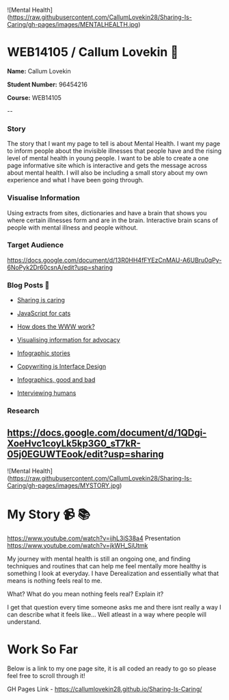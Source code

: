 ![Mental Health] (https://raw.githubusercontent.com/CallumLovekin28/Sharing-Is-Caring/gh-pages/images/MENTALHEALTH.jpg)
# WEB14105 / Callum Lovekin :boy:

**Name:** Callum Lovekin

**Student Number:** 96454216

**Course:** WEB14105

--
### Story

The story that I want my page to tell is about Mental Health. I want my page to inform people about the invisible illnesses that people have and the rising level of mental health in young people. I want to be able to create a one page informative site which is interactive and gets the message across about mental health. I will also be including a small story about my own experience and what I have been going through.

### Visualise Information
Using extracts from sites, dictionaries and have a brain that shows you where certain illnesses form and are in the brain. Interactive brain scans of people with mental illness and people without.

### Target Audience

https://docs.google.com/document/d/13R0HH4fFYEzCnMAU-A6UBru0qPy-6NoPyk2Dr60csnA/edit?usp=sharing

### Blog Posts :thought_balloon:

- [Sharing is caring](http://fourthfloor.raveweb.net/clovekin/2017/01/15/sharing-is-caring/)

- [JavaScript for cats](http://fourthfloor.raveweb.net/clovekin/2017/01/19/javascript-for-cats/)

- [How does the WWW work?](http://fourthfloor.raveweb.net/clovekin/2017/03/06/make-a-drawing-to-illustrate-how-the-web-works/)

- [Visualising information for advocacy](http://fourthfloor.raveweb.net/clovekin/2017/03/06/get-the-idea-capturing-attention/)

- [Infographic stories](http://fourthfloor.raveweb.net/clovekin/2017/03/06/infographic-stories/)

- [Copywriting is Interface Design](http://fourthfloor.raveweb.net/clovekin/2017/03/06/copywriting-is-interface-design-unfinished/)

- [Infographics, good and bad](http://fourthfloor.raveweb.net/clovekin/2017/03/06/infographics-good-and-bad-unfinished/)

- [Interviewing humans](http://fourthfloor.raveweb.net/clovekin/2017/03/06/interviewing-humans-unfinished/)

### Research
https://docs.google.com/document/d/1QDgi-XoeHvc1coyLk5kp3G0_sT7kR-05j0EGUWTEook/edit?usp=sharing
--

![Mental Health] (https://raw.githubusercontent.com/CallumLovekin28/Sharing-Is-Caring/gh-pages/images/MYSTORY.jpg)

# My Story :video_camera: :books:
https://www.youtube.com/watch?v=ijhL3iS38a4
Presentation
https://www.youtube.com/watch?v=jkWH_SiUtmk




My journey with mental health is still an ongoing one, and finding techniques and routines that can help me feel mentally more healthy is something I look at everyday. I have Derealization and essentially what that means is nothing feels real to me.

What? What do you mean nothing feels real? Explain it?

I get that question every time someone asks me and there isnt really a way I can describe what it feels like... Well atleast in a way where people will understand.


# Work So Far
Below is a link to my one page site, it is all coded an ready to go so please feel free to scroll through it!

GH Pages Link - https://callumlovekin28.github.io/Sharing-Is-Caring/


